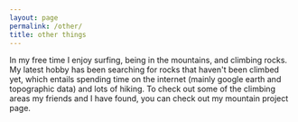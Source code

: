 ```yaml
---
layout: page
permalink: /other/
title: other things
---
```

In my free time I enjoy surfing, being in the mountains, and climbing rocks. My latest hobby has been searching for rocks that haven't been climbed yet, which entails spending time on the internet (mainly google earth and topographic data) and lots of hiking. To check out some of the climbing areas my friends and I have found, you can check out my mountain project page.
